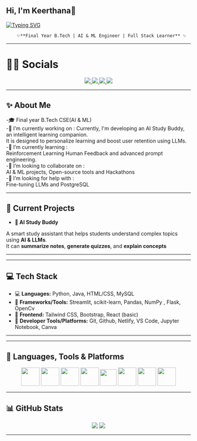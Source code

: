 ##                                 Hi, I'm Keerthana👋

[![Typing SVG](https://readme-typing-svg.herokuapp.com?font=Times+new+roman&weight=500&pause=1000&color=7D9B68F9&width=435&lines=AI+%26+ML+Enthusiast+%7C+Tech+Explorer;Crafting+scalable+ML+applications;Building+responsive+and+performance-driven+websites;Always+Learning%2C+always+coding)](https://git.io/typing-svg)

        ✨**Final Year B.Tech | AI & ML Engineer | Full Stack Learner** ✨

---
# 🔗🤝 Socials 


<p align="center">
  <a href="https://linkedin.com/in/https://www.linkedin.com/in/marrapu-keerthana-a1851828a/"> <img src="https://img.shields.io/badge/LINKEDIN-0077B5?style=for-the-badge&logo=linkedin&logoColor=white"/> </a>
  <a href="https://leetcode.com/https://leetcode.com/u/keerthanamarrapu/"> <img src="https://img.shields.io/badge/LEETCODE-F89F1B?style=for-the-badge&logo=leetcode&logoColor=black"/> </a>
        <a href="https://leetcode.com/https://www.codechef.com/users/marrapukeertha"> <img src="https://img.shields.io/badge/CODECHEF-F89F1B?style=for-the-badge&logo=codechef&logoColor=black%22"/> </a>
  <a href="mailto:marrapukeerthana@gmail.com"> <img src="https://img.shields.io/badge/EMAIL-D14836?style=for-the-badge&logo=gmail&logoColor=white"/> </a>
</p>

---

## ✨ About Me
-🎓 Final year B.Tech CSE(AI & ML)                                                              
-🔭 I’m currently working on : 
    Currently, I'm developing an AI Study Buddy, an intelligent learning companion.              
    It is designed to personalize learning and boost user retention using LLMs.                 
-🌱 I’m currently learning :                                                                    
    Reinforcement Learning Human Feedback and advanced prompt engineering.                      
-👯 I’m looking to collaborate on :                                                             
    AI & ML projects, Open-source tools and Hackathons                                           
-🤔 I’m looking for help with :                                                                 
    Fine-tuning LLMs and PostgreSQL 

---

## 🚀 Current Projects 

-  <b> 🧠 AI Study Buddy</a></b>

A smart study assistant that helps students understand complex topics using **AI & LLMs**.  
  It can **summarize notes**, **generate quizzes**, and **explain concepts** 

<hr>

---


## 💻 Tech Stack

- 💻 **Languages:** Python, Java, HTML/CSS, MySQL  
- 🧠 **Frameworks/Tools:** Streamlit, scikit-learn, Pandas, NumPy , Flask, OpenCv  
- 🎨 **Frontend:** Tailwind CSS, Bootstrap, React (basic)  
- 🧰 **Developer Tools/Platforms:** Git, Github, Netlify, VS Code, Jupyter Notebook, Canva

<hr>

---

## 🧠 Languages, Tools & Platforms

<p align="center">
  <img src="https://cdn.jsdelivr.net/gh/devicons/devicon/icons/python/python-original.svg" width="50px" />
  <img src="https://cdn.jsdelivr.net/gh/devicons/devicon/icons/java/java-original.svg" width="50px" />
  <img src="https://cdn.jsdelivr.net/gh/devicons/devicon/icons/html5/html5-original.svg" width="50px" />
  <img src="https://cdn.jsdelivr.net/gh/devicons/devicon/icons/css3/css3-original.svg" width="50px" />
 <img src="https://cdn.jsdelivr.net/gh/devicons/devicon/icons/react/react-original.svg" width="45px" />
  <img src="https://cdn.jsdelivr.net/gh/devicons/devicon/icons/git/git-original.svg" width="50px" />
  <img src="https://cdn.jsdelivr.net/gh/devicons/devicon/icons/figma/figma-original.svg" width="50px" />
  <img src="https://cdn.jsdelivr.net/gh/devicons/devicon/icons/vscode/vscode-original.svg" width="50px" />
</p>

---

## 📊 GitHub Stats

<p align="center">
  <img src="https://github-readme-stats.vercel.app/api?username=KeerthanaMarrapu&show_icons=true&theme=tokyonight" />
  <img src="https://github-readme-streak-stats.herokuapp.com/?user=KeerthanaMarrapu&theme=tokyonight" />
</p>

---


